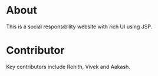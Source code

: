 # About
This is a social responsibility website with rich UI using JSP.

# Contributor
Key contributors include Rohith, Vivek and Aakash.
